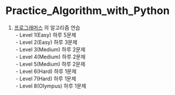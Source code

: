 # Practice_Algorithm_with_Python
1. [프로그래머스](https://programmers.co.kr) 의 알고리즘 연습  
  - Level 1(Easy) 하루 5문제  
  - Level 2(Easy) 하루 3문제   
  - Level 3(Medium) 하루 2문제  
  - Level 4(Medium) 하루 2문제  
  - Level 5(Medium) 하루 2문제  
  - Level 6(Hard) 하루 1문제  
  - Level 7(Hard) 하루 1문제  
  - Level 8(Olympus) 하루 1문제  
